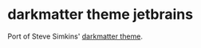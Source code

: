 # darkmatter theme jetbrains

Port of Steve Simkins' [darkmatter theme](https://github.com/stevedylandev/darkmatter-theme-zed).